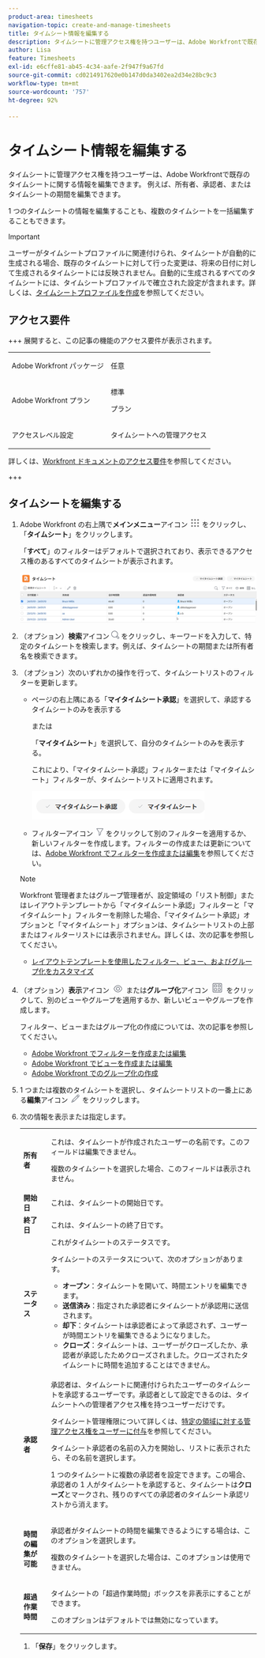 ```yaml
---
product-area: timesheets
navigation-topic: create-and-manage-timesheets
title: タイムシート情報を編集する
description: タイムシートに管理アクセス権を持つユーザーは、Adobe Workfrontで既存のタイムシートに関する情報を編集できます。 例えば、所有者、承認者、またはタイムシートの期間を編集できます。
author: Lisa
feature: Timesheets
exl-id: e6cffe81-ab45-4c34-aafe-2f947f9a67fd
source-git-commit: cd0214917620e0b147d0da3402ea2d34e28bc9c3
workflow-type: tm+mt
source-wordcount: '757'
ht-degree: 92%

---
```


# タイムシート情報を編集する

タイムシートに管理アクセス権を持つユーザーは、Adobe Workfrontで既存のタイムシートに関する情報を編集できます。 例えば、所有者、承認者、またはタイムシートの期間を編集できます。

1 つのタイムシートの情報を編集することも、複数のタイムシートを一括編集することもできます。

>[!IMPORTANT]
>
>ユーザーがタイムシートプロファイルに関連付けられ、タイムシートが自動的に生成される場合、既存のタイムシートに対して行った変更は、将来の日付に対して生成されるタイムシートには反映されません。自動的に生成されるすべてのタイムシートには、タイムシートプロファイルで確立された設定が含まれます。詳しくは、[タイムシートプロファイルを作成](../create-and-manage-timesheets/create-timesheet-profiles.md)を参照してください。

## アクセス要件

+++ 展開すると、この記事の機能のアクセス要件が表示されます。

<table style="table-layout:auto">
 <col> 
 <col>
 <tbody> 
  <tr> 
   <td>Adobe Workfront パッケージ</td> 
   <td><p>任意</p></td> 
  </tr> 
  <tr> 
   <td>Adobe Workfront プラン</td> 
   <td>
   <p>標準</p>
   <p>プラン</p></td>
  </tr> 
  <tr> 
   <td>アクセスレベル設定</td> 
   <td><p>タイムシートへの管理アクセス</p> </td> 
  </tr> 
 </tbody> 
</table>

詳しくは、[Workfront ドキュメントのアクセス要件](/help/quicksilver/administration-and-setup/add-users/access-levels-and-object-permissions/access-level-requirements-in-documentation.md)を参照してください。

+++

## タイムシートを編集する

1. Adobe Workfront の右上隅で&#x200B;**メインメニュー**&#x200B;アイコン ![](assets/main-menu-icon.png) をクリックし、「**タイムシート**」をクリックします。

   「**すべて**」のフィルターはデフォルトで選択されており、表示できるアクセス権のあるすべてのタイムシートが表示されます。

   ![](assets/timesheet-list-one-timesheet-selected-nwe-350x70.png)

1. （オプション）**検索**&#x200B;アイコン ![](assets/search-icon.png) をクリックし、キーワードを入力して、特定のタイムシートを検索します。例えば、タイムシートの期間または所有者名を検索できます。

1. （オプション）次のいずれかの操作を行って、タイムシートリストのフィルターを更新します。

   * ページの右上隅にある「**マイタイムシート承認**」を選択して、承認するタイムシートのみを表示する

     または

     「**マイタイムシート**」を選択して、自分のタイムシートのみを表示する。

     これにより、「マイタイムシート承認」フィルターまたは「マイタイムシート」フィルターが、タイムシートリストに適用されます。

     ![](assets/my-timesheet-approvals-my-timesheets-pills-on-timesheets-list-nwe-350x58.png)

   * フィルターアイコン ![](assets/filter-nwepng.png) をクリックして別のフィルターを適用するか、新しいフィルターを作成します。フィルターの作成または更新については、[Adobe Workfront でフィルターを作成または編集](../../reports-and-dashboards/reports/reporting-elements/create-filters.md)を参照してください。

   >[!NOTE]
   >
   >Workfront 管理者またはグループ管理者が、設定領域の「リスト制御」またはレイアウトテンプレートから「マイタイムシート承認」フィルターと「マイタイムシート」フィルターを削除した場合、「マイタイムシート承認」オプションと「マイタイムシート」オプションは、タイムシートリストの上部またはフィルターリストには表示されません。詳しくは、次の記事を参照してください。
   >
   >   
   >   
   >   * [レイアウトテンプレートを使用したフィルター、ビュー、およびグループ化をカスタマイズ](../../administration-and-setup/customize-workfront/use-layout-templates/customize-fvg-list-controls-layout-template.md)
   >   
   >

1. （オプション）**表示**&#x200B;アイコン ![](assets/view-icon.png) または&#x200B;**グループ化**&#x200B;アイコン ![](assets/grouping.png) をクリックして、別のビューやグループを適用するか、新しいビューやグループを作成します。

   フィルター、ビューまたはグループ化の作成については、次の記事を参照してください。

   * [Adobe Workfront でフィルターを作成または編集](../../reports-and-dashboards/reports/reporting-elements/create-filters.md)
   * [Adobe Workfront でビューを作成または編集](../../reports-and-dashboards/reports/reporting-elements/create-edit-views.md)
   * [Adobe Workfront でのグループ化の作成](../../reports-and-dashboards/reports/reporting-elements/create-groupings.md)

1. 1 つまたは複数のタイムシートを選択し、タイムシートリストの一番上にある&#x200B;**編集**&#x200B;アイコン ![](assets/edit-icon.png) をクリックします。
1. 次の情報を表示または指定します。

   <table style="table-layout:auto"> 
    <col> 
    <col> 
    <tbody> 
     <tr> 
      <td role="rowheader"><strong>所有者</strong> </td> 
      <td> <p>これは、タイムシートが作成されたユーザーの名前です。このフィールドは編集できません。 </p> <p>複数のタイムシートを選択した場合、このフィールドは表示されません。 </p> </td> 
     </tr> 
     <tr> 
      <td role="rowheader"><strong>開始日</strong> </td> 
      <td>これは、タイムシートの開始日です。</td> 
     </tr> 
     <tr> 
      <td role="rowheader"><strong>終了日</strong> </td> 
      <td> これは、タイムシートの終了日です。</td> 
     </tr> 
     <tr> 
      <td role="rowheader"><strong>ステータス</strong> </td> 
      <td> これがタイムシートのステータスです。
タイムシートのステータスについて、次のオプションがあります。 
      <ul><li><b>オープン</b>：タイムシートを開いて、時間エントリを編集できます。</li>
      <li><b>送信済み</b>：指定された承認者にタイムシートが承認用に送信されます。</li>
      <li><b>却下</b>：タイムシートは承認者によって承認されず、ユーザーが時間エントリを編集できるようになりました。</li>
      <li><b>クローズ</b>：タイムシートは、ユーザーがクローズしたか、承認者が承認したためクローズされました。クローズされたタイムシートに時間を追加することはできません。</li>
      </td> 
     </tr> 
     <tr> 
      <td role="rowheader"><strong>承認者</strong> </td> 
      <td> <p>承認者は、タイムシートに関連付けられたユーザーのタイムシートを承認するユーザーです。承認者として設定できるのは、タイムシートへの管理者アクセス権を持つユーザーだけです。 </p> <p>タイムシート管理権限について詳しくは、<a href="../../administration-and-setup/add-users/configure-and-grant-access/grant-users-admin-access-certain-areas.md" class="MCXref xref">特定の領域に対する管理アクセス権をユーザーに付与</a>を参照してください。</p> <p>タイムシート承認者の名前の入力を開始し、リストに表示されたら、その名前を選択します。</p> <p>1 つのタイムシートに複数の承認者を設定できます。この場合、承認者の 1 人がタイムシートを承認すると、タイムシートは<strong>クローズ</strong>とマークされ、残りのすべての承認者のタイムシート承認リストから消えます。</p> </td> 
     </tr> 
     <tr> 
      <td role="rowheader"><strong>時間の編集が可能</strong> </td> 
      <td> <p>承認者がタイムシートの時間を編集できるようにする場合は、このオプションを選択します。</p> <p>複数のタイムシートを選択した場合は、このオプションは使用できません。 </p> </td> 
     </tr> 
     <tr data-mc-conditions=""> 
      <td role="rowheader"><span style="font-weight: bold;">超過作業時間</span> </td> 
      <td> <p>タイムシートの「超過作業時間」ボックスを非表示にすることができます。</p> <p>このオプションはデフォルトでは無効になっています。</p> </td> 
     </tr> 
    </tbody> 
   </table>

1. 「**保存**」をクリックします。
